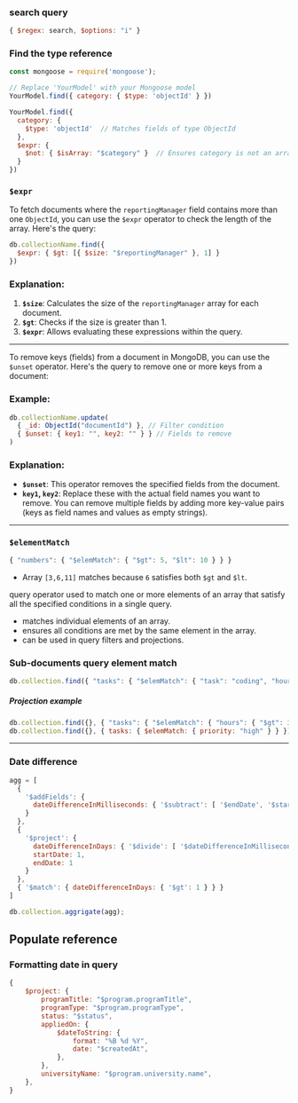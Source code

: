 ### search query
```js
{ $regex: search, $options: "i" }

```

### Find the type reference 
```js
const mongoose = require('mongoose');

// Replace 'YourModel' with your Mongoose model
YourModel.find({ category: { $type: 'objectId' } })

YourModel.find({
  category: { 
    $type: 'objectId'  // Matches fields of type ObjectId
  },
  $expr: { 
    $not: { $isArray: "$category" }  // Ensures category is not an array
  }
})
```
### `$expr`
To fetch documents where the `reportingManager` field contains more than one `ObjectId`, you can use the `$expr` operator to check the length of the array. Here's the query:

```javascript
db.collectionName.find({
  $expr: { $gt: [{ $size: "$reportingManager" }, 1] }
})
```

### Explanation:
1. **`$size`**: Calculates the size of the `reportingManager` array for each document.
2. **`$gt`**: Checks if the size is greater than 1.
3. **`$expr`**: Allows evaluating these expressions within the query.

---

To remove keys (fields) from a document in MongoDB, you can use the `$unset` operator. Here's the query to remove one or more keys from a document:

### Example:

```javascript
db.collectionName.update(
  { _id: ObjectId("documentId") }, // Filter condition
  { $unset: { key1: "", key2: "" } } // Fields to remove
)
```

### Explanation:

- **`$unset`**: This operator removes the specified fields from the document.
- **`key1`, `key2`**: Replace these with the actual field names you want to remove. You can remove multiple fields by adding more key-value pairs (keys as field names and values as empty strings).

---
### `$elementMatch`

```js
{ "numbers": { "$elemMatch": { "$gt": 5, "$lt": 10 } } }
```
- Array `[3,6,11]` matches because `6` satisfies both `$gt` and `$lt`.

query operator used to match one or more elements of an array that satisfy all the specified conditions in a single query.
- matches individual elements of an array.
- ensures all conditions are met by the same element in the array.
- can be used in query filters and projections.

### Sub-documents query element match
```js
db.collection.find({ "tasks": { "$elemMatch": { "task": "coding", "hours": { "$gt": 3 } } } })
```

##### Projection example
```js
db.collection.find({}, { "tasks": { "$elemMatch": { "hours": { "$gt": 3 } } } })
db.collection.find({}, { tasks: { $elemMatch: { priority: "high" } } })
```

---
### Date difference
```js
agg = [
  {
    '$addFields': {
      dateDifferenceInMilliseconds: { '$subtract': [ '$endDate', '$startDate' ] }
    }
  },
  {
    '$project': {
      dateDifferenceInDays: { '$divide': [ '$dateDifferenceInMilliseconds', 86400000 ] },
      startDate: 1,
      endDate: 1
    }
  },
  { '$match': { dateDifferenceInDays: { '$gt': 1 } } }
]

db.collection.aggrigate(agg);
```

## Populate reference

### Formatting date in query
```js
{
	$project: {
		programTitle: "$program.programTitle",
		programType: "$program.programType",
		status: "$status",
		appliedOn: {
			$dateToString: {
				format: "%B %d %Y",
				date: "$createdAt",
			},
		},
		universityName: "$program.university.name",
	},
}
```